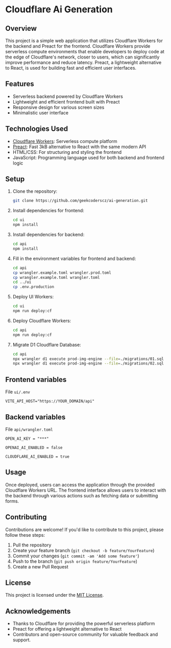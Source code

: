 # Cloudflare Ai Generation

## Overview
This project is a simple web application that utilizes Cloudflare Workers for the backend and Preact for the frontend. Cloudflare Workers provide serverless compute environments that enable developers to deploy code at the edge of Cloudflare's network, closer to users, which can significantly improve performance and reduce latency. Preact, a lightweight alternative to React, is used for building fast and efficient user interfaces.

## Features
- Serverless backend powered by Cloudflare Workers
- Lightweight and efficient frontend built with Preact
- Responsive design for various screen sizes
- Minimalistic user interface

## Technologies Used
- [Cloudflare Workers](https://workers.cloudflare.com/): Serverless compute platform
- [Preact](https://preactjs.com/): Fast 3kB alternative to React with the same modern API
- HTML/CSS: For structuring and styling the frontend
- JavaScript: Programming language used for both backend and frontend logic

## Setup
1. Clone the repository:
    ```bash
    git clone https://github.com/geekcoderscz/ai-generation.git
    ```
2. Install dependencies for frontend:
    ```bash
    cd ui
    npm install
    ```
3. Install dependencies for backend:
    ```bash
    cd api
    npm install
    ```
4. Fill in the environment variables for frontend and backend:
    ```bash
    cd api
    cp wrangler.example.toml wrangler.prod.toml
    cp wrangler.example.toml wrangler.toml
    cd ../ui
    cp .env.production
    ```
5. Deploy UI Workers:
    ```bash
    cd ui
    npm run deploy:cf
    ```
6. Deploy Cloudflare Workers:
    ```bash
    cd api
    npm run deploy:cf
    ```
7. Migrate D1 Cloudflare Database:
    ```bash
    cd api
    npx wrangler d1 execute prod-img-engine --file=./migrations/01.sql
    npx wrangler d1 execute prod-img-engine --file=./migrations/02.sql
    ```
   
## Frontend variables
File `ui/.env`

```VITE_API_HOST="https://YOUR_DOMAIN/api"```

## Backend variables
File `api/wrangler.toml`

```OPEN_AI_KEY = "***"```

```OPENAI_AI_ENABLED = false```

```CLOUDFLARE_AI_ENABLED = true```

## Usage
Once deployed, users can access the application through the provided Cloudflare Workers URL. The frontend interface allows users to interact with the backend through various actions such as fetching data or submitting forms.

## Contributing
Contributions are welcome! If you'd like to contribute to this project, please follow these steps:
1. Pull the repository
2. Create your feature branch (`git checkout -b feature/YourFeature`)
3. Commit your changes (`git commit -am 'Add some feature'`)
4. Push to the branch (`git push origin feature/YourFeature`)
5. Create a new Pull Request

## License
This project is licensed under the [MIT License](LICENSE.md).

## Acknowledgements
- Thanks to Cloudflare for providing the powerful serverless platform
- Preact for offering a lightweight alternative to React
- Contributors and open-source community for valuable feedback and support.
